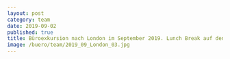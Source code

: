 ```yaml
---
layout: post
category: team
date: 2019-09-02
published: true
title: Büroexkursion nach London im September 2019. Lunch Break auf den »Peckham Levels« in Süd London.
image: /buero/team/2019_09_London_03.jpg
---
```

